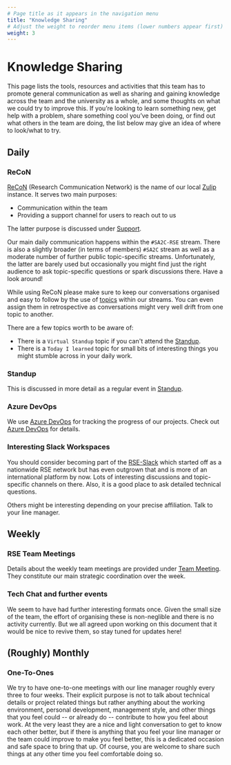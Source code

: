 ```yaml
---
# Page title as it appears in the navigation menu
title: "Knowledge Sharing"
# Adjust the weight to reorder menu items (lower numbers appear first)
weight: 3
---
```


# Knowledge Sharing

This page lists the tools, resources and activities that this team has to promote
general communication as well as sharing and gaining knowledge across the team
and the university as a whole, and some thoughts on what we could try to improve
this. If you’re looking to learn something new, get help with a problem, share
something cool you’ve been doing, or find out what others in the team are doing,
the list below may give an idea of where to look/what to try.

## Daily

### ReCoN

[ReCoN](https://recon.swansea.ac.uk) (Research Communication Network) is the
name of our local [Zulip](https://zulip.com/) instance. It serves two main
purposes:

  - Communication within the team
  - Providing a support channel for users to reach out to us

The latter purpose is discussed under
[Support](https://sa2c.github.io/RSE-handbook/docs/support/).

Our main daily communication happens within the `#SA2C-RSE` stream. There is
also a slightly broader (in terms of members) `#SA2C` stream as well as a
moderate number of further public topic-specific streams. Unfortunately, the
latter are barely used but occasionally you might find just the right audience
to ask topic-specific questions or spark discussions there. Have a look around!

While using ReCoN please make sure to keep our conversations organised and easy
to follow by the use of [topics](https://zulip.com/help/streams-and-topics)
within our streams. You can even assign them in retrospective as conversations
might very well drift from one topic to another.

There are a few topics worth to be aware of:

  - There is a `Virtual Standup` topic if you can't attend the
    [Standup](https://sa2c.github.io/RSE-handbook/docs/how_we_work/knowledge_sharing/#standup).
  - There is a `Today I learned` topic for small bits of interesting things you
    might stumble across in your daily work.

### Standup

This is discussed in more detail as a regular event in
[Standup](https://sa2c.github.io/RSE-handbook/docs/regular_events/standup/).

### Azure DevOps

We use [Azure
DevOps](https://dev.azure.com/swansea-university/Swansea%20Academy%20of%20Advanced%20Computing/_workitems/recentlyupdated/)
for tracking the progress of our projects. Check out [Azure
DevOps](https://sa2c.github.io/RSE-handbook/docs/projects/azure_devops/) for
details.

### Interesting Slack Workspaces

You should consider becoming part of the [RSE-Slack](https://ukrse.slack.com)
which started off as a nationwide RSE network but has even outgrown that and is
more of an international platform by now. Lots of interesting discussions and
topic-specific channels on there. Also, it is a good place to ask detailed
technical questions.

Others might be interesting depending on your precise affiliation. Talk to your
line manager.

## Weekly

### RSE Team Meetings

Details about the weekly team meetings are provided under [Team
Meeting](https://sa2c.github.io/RSE-handbook/docs/regular_events/team_meeting/).
They constitute our main strategic coordination over the week.

### Tech Chat and further events

We seem to have had further interesting formats once. Given the small size of
the team, the effort of organising these is non-neglible and there is no
activity currently. But we all agreed upon working on this document that it
would be nice to revive them, so stay tuned for updates here!

## (Roughly) Monthly

### One-To-Ones

We try to have one-to-one meetings with our line manager roughly every three
to four weeks. Their explicit purpose is not to talk about technical details or
project related things but rather anything about the working environment,
personal development, management style, and other things that you feel could -- or
already do -- contribute to how you feel about work. At the very least they are
a nice and light conversation to get to know each other better, but if there is
anything that you feel your line manager or the team could improve to make you
feel better, this is a dedicated occasion and safe space to bring that up. Of
course, you are welcome to share such things at any other time you feel
comfortable doing so.
